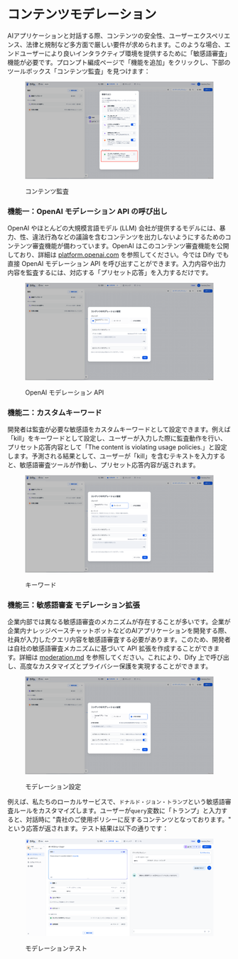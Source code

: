 # コンテンツモデレーション

AIアプリケーションと対話する際、コンテンツの安全性、ユーザーエクスペリエンス、法律と規制など多方面で厳しい要件が求められます。このような場合、エンドユーザーにより良いインタラクティブ環境を提供するために「敏感語審査」機能が必要です。プロンプト編成ページで「機能を追加」をクリックし、下部のツールボックス「コンテンツ監査」を見つけます：

<figure><img src="../../../.gitbook/assets/jp-moderation-tool-1.png" alt=""><figcaption><p>コンテンツ監査</p></figcaption></figure>

### 機能一：OpenAI モデレーション API の呼び出し

OpenAI やほとんどの大規模言語モデル (LLM) 会社が提供するモデルには、暴力、性、違法行為などの議論を含むコンテンツを出力しないようにするためのコンテンツ審査機能が備わっています。OpenAI はこのコンテンツ審査機能を公開しており、詳細は [platform.openai.com](https://platform.openai.com/docs/guides/moderation/overview) を参照してください。今では Dify でも直接 OpenAI モデレーション API を呼び出すことができます。入力内容や出力内容を監査するには、対応する「プリセット応答」を入力するだけです。

<figure><img src="../../../.gitbook/assets/jp-moderation-tool-2.png" alt=""><figcaption><p>OpenAI モデレーション API</p></figcaption></figure>

### 機能二：カスタムキーワード

開発者は監査が必要な敏感語をカスタムキーワードとして設定できます。例えば「kill」をキーワードとして設定し、ユーザーが入力した際に監査動作を行い、プリセット応答内容として「The content is violating usage policies.」と設定します。予測される結果として、ユーザーが「kill」を含むテキストを入力すると、敏感語審査ツールが作動し、プリセット応答内容が返されます。

<figure><img src="../../../.gitbook/assets/jp-moderation-tool-3.png" alt=""><figcaption><p>キーワード</p></figcaption></figure>

### 機能三：敏感語審査 モデレーション拡張

企業内部では異なる敏感語審査のメカニズムが存在することが多いです。企業が企業内ナレッジベースチャットボットなどのAIアプリケーションを開発する際、社員が入力したクエリ内容を敏感語審査する必要があります。このため、開発者は自社の敏感語審査メカニズムに基づいて API 拡張を作成することができます。詳細は [moderation.md](../../extension/api-based-extension/moderation.md "mention") を参照してください。これにより、Dify 上で呼び出し、高度なカスタマイズとプライバシー保護を実現することができます。

<figure><img src="../../../.gitbook/assets/jp-moderation-tool-4.png" alt=""><figcaption><p>モデレーション設定</p></figcaption></figure>

例えば、私たちのローカルサービスで、`ドナルド・ジョン・トランプ`という敏感語審査ルールをカスタマイズします。ユーザーが`query`変数に「トランプ」と入力すると、対話時に "貴社のご使用ポリシーに反するコンテンツとなっております。" という応答が返されます。テスト結果は以下の通りです：

<figure><img src="../../../.gitbook/assets/jp-moderation-tool-5.png" alt=""><figcaption><p>モデレーションテスト</p></figcaption></figure>
